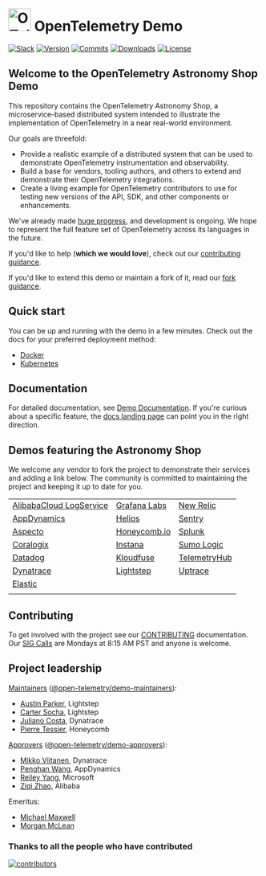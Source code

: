 <!-- markdownlint-disable-next-line -->
# <img src="https://opentelemetry.io/img/logos/opentelemetry-logo-nav.png" alt="OTel logo" width="45"> OpenTelemetry Demo

[![Slack](https://img.shields.io/badge/slack-@cncf/otel/demo-brightgreen.svg?logo=slack)](https://cloud-native.slack.com/archives/C03B4CWV4DA)
[![Version](https://img.shields.io/github/v/release/open-telemetry/opentelemetry-demo?color=blueviolet)](https://github.com/open-telemetry/opentelemetry-demo/releases)
[![Commits](https://img.shields.io/github/commits-since/open-telemetry/opentelemetry-demo/latest?color=ff69b4&include_prereleases)](https://github.com/open-telemetry/opentelemetry-demo/graphs/commit-activity)
[![Downloads](https://img.shields.io/docker/pulls/otel/demo)](https://hub.docker.com/r/otel/demo)
[![License](https://img.shields.io/badge/License-Apache_2.0-blue.svg?color=red)](https://github.com/open-telemetry/opentelemetry-demo/blob/main/LICENSE)

## Welcome to the OpenTelemetry Astronomy Shop Demo

This repository contains the OpenTelemetry Astronomy Shop, a microservice-based
distributed system intended to illustrate the implementation of OpenTelemetry in
a near real-world environment.

Our goals are threefold:

- Provide a realistic example of a distributed system that can be used to
  demonstrate OpenTelemetry instrumentation and observability.
- Build a base for vendors, tooling authors, and others to extend and
  demonstrate their OpenTelemetry integrations.
- Create a living example for OpenTelemetry contributors to use for testing new
  versions of the API, SDK, and other components or enhancements.

We've already made [huge
progress](https://github.com/open-telemetry/opentelemetry-demo/blob/main/CHANGELOG.md),
and development is ongoing. We hope to represent the full feature set of
OpenTelemetry across its languages in the future.

If you'd like to help (**which we would love**), check out our [contributing
guidance](./CONTRIBUTING.md).

If you'd like to extend this demo or maintain a fork of it, read our
[fork guidance](https://opentelemetry.io/docs/demo/forking/).

## Quick start

You can be up and running with the demo in a few minutes. Check out the docs for
your preferred deployment method:

- [Docker](https://opentelemetry.io/docs/demo/docker_deployment/)
- [Kubernetes](https://opentelemetry.io/docs/demo/kubernetes_deployment/)

## Documentation

For detailed documentation, see [Demo Documentation][docs]. If you're curious
about a specific feature, the [docs landing page][docs] can point you in the
right direction.

## Demos featuring the Astronomy Shop

We welcome any vendor to fork the project to demonstrate their services and
adding a link below. The community is committed to maintaining the project and
keeping it up to date for you.

|                                                                                                                   |                                                                   |                                                                                              |
| ----------------------------------------------------------------------------------------------------------------- | ----------------------------------------------------------------- | -------------------------------------------------------------------------------------------- |
| [AlibabaCloud LogService](https://github.com/aliyun-sls/opentelemetry-demo)                                       | [Grafana Labs](https://github.com/grafana/opentelemetry-demo)     | [New Relic](https://github.com/newrelic/opentelemetry-demo)                                  |
| [AppDynamics](https://www.appdynamics.com/blog/cloud/how-to-observe-opentelemetry-demo-app-in-appdynamics-cloud/) | [Helios](https://otelsandbox.gethelios.dev)                       | [Sentry](https://github.com/getsentry/opentelemetry-demo)                                    |
| [Aspecto](https://github.com/aspecto-io/opentelemetry-demo)                                                       | [Honeycomb.io](https://github.com/honeycombio/opentelemetry-demo) | [Splunk](https://github.com/signalfx/opentelemetry-demo)                                     |
| [Coralogix](https://coralogix.com/blog/configure-otel-demo-send-telemetry-data-coralogix)                         | [Instana](https://github.com/instana/opentelemetry-demo)          | [Sumo Logic](https://www.sumologic.com/blog/common-opentelemetry-demo-application/)          |
| [Datadog](https://github.com/DataDog/opentelemetry-demo)                                                          | [Kloudfuse](https://github.com/kloudfuse/opentelemetry-demo)      | [TelemetryHub](https://github.com/TelemetryHub/opentelemetry-demo/tree/telemetryhub-backend) |
| [Dynatrace](https://www.dynatrace.com/news/blog/opentelemetry-demo-application-with-dynatrace/)                   | [Lightstep](https://github.com/lightstep/opentelemetry-demo)      | [Uptrace](https://github.com/uptrace/uptrace/tree/master/example/opentelemetry-demo)         |
| [Elastic](https://github.com/elastic/opentelemetry-demo)                                                          |                                                                   |                                                                                              |
|                                                                                                                   |                                                                   |                                                                                              |

## Contributing

To get involved with the project see our [CONTRIBUTING](CONTRIBUTING.md)
documentation. Our [SIG Calls](CONTRIBUTING.md#join-a-sig-call) are Mondays at
8:15 AM PST and anyone is welcome.

## Project leadership

[Maintainers](https://github.com/open-telemetry/community/blob/main/community-membership.md#maintainer)
([@open-telemetry/demo-maintainers](https://github.com/orgs/open-telemetry/teams/demo-maintainers)):

- [Austin Parker](https://github.com/austinlparker), Lightstep
- [Carter Socha](https://github.com/cartersocha), Lightstep
- [Juliano Costa](https://github.com/julianocosta89), Dynatrace
- [Pierre Tessier](https://github.com/puckpuck), Honeycomb

[Approvers](https://github.com/open-telemetry/community/blob/main/community-membership.md#approver)
([@open-telemetry/demo-approvers](https://github.com/orgs/open-telemetry/teams/demo-approvers)):

- [Mikko Viitanen](https://github.com/mviitane), Dynatrace
- [Penghan Wang](https://github.com/wph95), AppDynamics
- [Reiley Yang](https://github.com/reyang), Microsoft
- [Ziqi Zhao](https://github.com/fatsheep9146), Alibaba

Emeritus:

- [Michael Maxwell](https://github.com/mic-max)
- [Morgan McLean](https://github.com/mtwo)

### Thanks to all the people who have contributed

[![contributors](https://contributors-img.web.app/image?repo=open-telemetry/opentelemetry-demo)](https://github.com/open-telemetry/opentelemetry-demo/graphs/contributors)

[docs]: https://opentelemetry.io/docs/demo/
